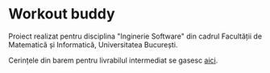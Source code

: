 # Workout buddy

Proiect realizat pentru disciplina "Inginerie Software" din cadrul Facultății de Matematică și Informatică, Universitatea București.

Cerințele din barem pentru livrabilul intermediat se gasesc [aici](https://app.box.com/notes/46831554845?s=6ly7x02gnt1i3yyjb5hec4no4narasnu](https://unibucro0.sharepoint.com/:x:/r/sites/InginerieSoftware-Informatic-2023-2024/_layouts/15/Doc2.aspx?action=edit&sourcedoc=%7Beddcc466-c220-468d-b614-c1e8f3f81830%7D&wdOrigin=TEAMS-MAGLEV.teamsSdk_ns.rwc&wdExp=TEAMS-TREATMENT&wdhostclicktime=1699864496911&web=1)https://unibucro0.sharepoint.com/:x:/r/sites/InginerieSoftware-Informatic-2023-2024/_layouts/15/Doc2.aspx?action=edit&sourcedoc=%7Beddcc466-c220-468d-b614-c1e8f3f81830%7D&wdOrigin=TEAMS-MAGLEV.teamsSdk_ns.rwc&wdExp=TEAMS-TREATMENT&wdhostclicktime=1699864496911&web=1).
